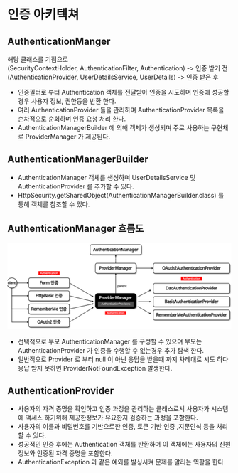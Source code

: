 # 인증 아키텍쳐

## AuthenticationManger
해당 클래스를 기점으로   
(SecurityContextHolder, AuthenticationFilter, Authentication) -> 인증 받기 전   
(AuthenticationProvider, UserDetailsService, UserDetails) -> 인증 받은 후

- 인증필터로 부터 Authentication 객체를 전달받아 인증을 시도하며 인증에 성공할 경우 사용자 정보, 권한등을 반환 한다.
- 여러 AuthenticationProvider 들을 관리하며 AuthenticationProvider 목록을 순차적으로 순회하며 인증 요청 처리 한다.
- AuthenticationManagerBuilder 에 의해 객체가 생성되며 주로 사용하는 구현채로 ProviderManager 가 제공된다.

## AuthenticationManagerBuilder
- AuthenticationManager 객체를 생성하며 UserDetailsService 및 AuthenticationProvider 를 추가할 수 있다. 
- HttpSecurity.getSharedObject(AuthenticationManagerBuilder.class) 를 통해 객체를 참조할 수 있다.

## AuthenticationManager 흐름도
![img.png](img/managerFlow.png)

- 선택적으로 부모 AuthenticationManager 를 구성할 수 있으며 부모는 AuthenticationProvider 가 인증을 수행할 수 없는경우 추가 탐색 한다.
- 일반적으로 Provider 로 부터 null 이 아닌 응답을 받을때 까지 차례대로 시도 하다 응답 받지 못하면 ProviderNotFoundException 발생한다.

## AuthenticationProvider
- 사용자의 자격 증명을 확인하고 인증 과정을 관리하는 클래스로서 사용자가 시스템에 액세스 하기위해 제공한정보가 유요한지 검증하는 과정을 포함한다.
- 사용자의 이름과 비밀번호를 기반으로한 인증, 토큰 기반 인증 ,지문인식 등을 처리할 수 있다.
- 성공적인 인증 후에는 Authentication 객체를 반환하며 이 객체에는 사용자의 신원 정보와 인증된 자격 증명을 포함한다.
- AuthenticationException 과 같은 예외를 발싱시켜 문제를 알리는 역활을 한다